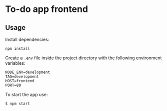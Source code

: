 # To-do app frontend

## Usage

Install dependencies:
```
npm install
```

Create a `.env` file inside the project directory with the following environment variables:
```
NODE_ENV=development
TAG=development
HOST=frontend
PORT=80
```

To start the app use:
```
$ npm start
```
